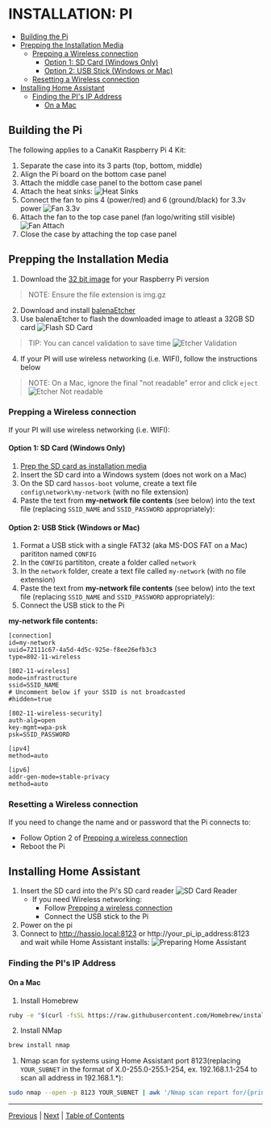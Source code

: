 # INSTALLATION: PI

- [Building the Pi](#building-the-pi)
- [Prepping the Installation Media](#prepping-the-installation-media)
  - [Prepping a Wireless connection](#prepping-a-wireless-connection)
    - [Option 1: SD Card (Windows Only)](#option-1-sd-card-windows-only)
    - [Option 2: USB Stick (Windows or Mac)](#option-2-usb-stick-windows-or-mac)
  - [Resetting a Wireless connection](#resetting-a-wireless-connection)
- [Installing Home Assistant](#installing-home-assistant)
  - [Finding the PI's IP Address](#finding-the-pis-ip-address)
    - [On a Mac](#on-a-mac)

## Building the Pi
The following applies to a CanaKit Raspberry Pi 4 Kit:
1. Separate the case into its 3 parts (top, bottom, middle)
1. Align the Pi board on the bottom case panel
1. Attach the middle case panel to the bottom case panel
1. Attach the heat sinks:
![Heat Sinks](../images/heat_sinks.png)
1. Connect the fan to pins 4 (power/red) and 6 (ground/black) for 3.3v power
![Fan 3.3v](../images/fan_33v.png)
1. Attach the fan to the top case panel (fan logo/writing still visible)
![Fan Attach](../images/fan_attach.png)
1. Close the case by attaching the top case panel

## Prepping the Installation Media
1. Download the [32 bit image](https://www.home-assistant.io/hassio/installation/) for your Raspberry Pi version
> NOTE: Ensure the file extension is img.gz
2. Download and install [balenaEtcher](https://www.balena.io/etcher/)
3. Use balenaEtcher to flash the downloaded image to atleast a 32GB SD card
![Flash SD Card](../images/etcher_pi.png)
> TIP: You can cancel validation to save time
![Etcher Validation](../images/etcher_validating.png)

4. If your PI will use wireless networking (i.e. WIFI), follow the instructions below

> NOTE: On a Mac, ignore the final "not readable" error and click `eject`
![Etcher Not readable](../images/etcher_not_readable.png)

### Prepping a Wireless connection

If your PI will use wireless networking (i.e. WIFI):

#### Option 1: SD Card (Windows Only)
1. [Prep the SD card as installation media](#prepping-the-installation-media)
2. Insert the SD card into a Windows system (does not work on a Mac)
3. On the SD card `hassos-boot` volume, create a text file `config\network\my-network` (with no file extension)
4. Paste the text from **my-network file contents** (see below) into the text file (replacing `SSID_NAME` and `SSID_PASSWORD` appropriately):

#### Option 2: USB Stick (Windows or Mac)
1. Format a USB stick with a single FAT32 (aka MS-DOS FAT on a Mac) parititon named `CONFIG`
2. In the `CONFIG` partititon, create a folder called `network`
3. In the `network` folder, create a text file called `my-network` (with no file extension)
4. Paste the text from **my-network file contents** (see below) into the text file (replacing `SSID_NAME` and `SSID_PASSWORD` appropriately):
5. Connect the USB stick to the Pi

**my-network file contents:**  
```
[connection]
id=my-network
uuid=72111c67-4a5d-4d5c-925e-f8ee26efb3c3
type=802-11-wireless

[802-11-wireless]
mode=infrastructure
ssid=SSID_NAME
# Uncomment below if your SSID is not broadcasted
#hidden=true

[802-11-wireless-security]
auth-alg=open
key-mgmt=wpa-psk
psk=SSID_PASSWORD

[ipv4]
method=auto

[ipv6]
addr-gen-mode=stable-privacy
method=auto
```

### Resetting a Wireless connection
If you need to change the name and or password that the Pi connects to:
* Follow Option 2 of [Prepping a wireless connection](install-pi.md#prepping-a-wireless-connection)
* Reboot the Pi

## Installing Home Assistant
1. Insert the SD card into the Pi's SD card reader
    ![SD Card Reader](../images/pi_sd_reader.jpg)
    - If you need Wireless networking:
        - Follow [Prepping a wireless connection](install-pi.md#prepping-a-wireless-connection)
        - Connect the USB stick to the Pi
2. Power on the pi
3. Connect to http://hassio.local:8123 or http://your_pi_ip_address:8123 and wait while Home Assistant installs:
![Preparing Home Assistant](../images/preparing_ha.png)

### Finding the PI's IP Address

#### On a Mac
1. Install Homebrew
```bash
ruby -e "$(curl -fsSL https://raw.githubusercontent.com/Homebrew/install/master/install)"
```
2. Install NMap
```bash
brew install nmap
```
1. Nmap scan for systems using Home Assistant port 8123(replacing `YOUR_SUBNET` in the format of X.0-255.0-255.1-254, ex. 192.168.1.1-254 to scan all address in 192.168.1.*):
```bash
sudo nmap --open -p 8123 YOUR_SUBNET | awk '/Nmap scan report for/{printf $5;}/MAC Address:/{print " => "substr($0, index($0,$3)) }' | sort
``` 

***

[Previous](../introduction/home-assistant.md) | [Next](install-nuc.md) |
[Table of Contents](../README.md#table-of-contents)